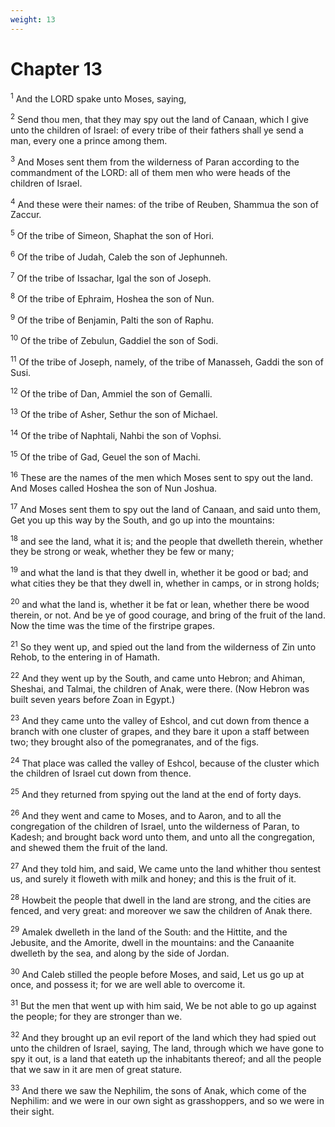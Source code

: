 ```yaml
---
weight: 13
---
```


# Chapter 13

<sup>1</sup> And the LORD spake unto Moses, saying, 

<sup>2</sup> Send thou men, that they may spy out the land of Canaan, which I give unto the children of Israel: of every tribe of their fathers shall ye send a man, every one a prince among them. 

<sup>3</sup> And Moses sent them from the wilderness of Paran according to the commandment of the LORD: all of them men who were heads of the children of Israel. 

<sup>4</sup> And these were their names: of the tribe of Reuben, Shammua the son of Zaccur. 

<sup>5</sup> Of the tribe of Simeon, Shaphat the son of Hori. 

<sup>6</sup> Of the tribe of Judah, Caleb the son of Jephunneh. 

<sup>7</sup> Of the tribe of Issachar, Igal the son of Joseph. 

<sup>8</sup> Of the tribe of Ephraim, Hoshea the son of Nun. 

<sup>9</sup> Of the tribe of Benjamin, Palti the son of Raphu. 

<sup>10</sup> Of the tribe of Zebulun, Gaddiel the son of Sodi. 

<sup>11</sup> Of the tribe of Joseph, namely, of the tribe of Manasseh, Gaddi the son of Susi. 

<sup>12</sup> Of the tribe of Dan, Ammiel the son of Gemalli. 

<sup>13</sup> Of the tribe of Asher, Sethur the son of Michael. 

<sup>14</sup> Of the tribe of Naphtali, Nahbi the son of Vophsi. 

<sup>15</sup> Of the tribe of Gad, Geuel the son of Machi. 

<sup>16</sup> These are the names of the men which Moses sent to spy out the land. And Moses called Hoshea the son of Nun Joshua. 

<sup>17</sup> And Moses sent them to spy out the land of Canaan, and said unto them, Get you up this way by the South, and go up into the mountains: 

<sup>18</sup> and see the land, what it is; and the people that dwelleth therein, whether they be strong or weak, whether they be few or many; 

<sup>19</sup> and what the land is that they dwell in, whether it be good or bad; and what cities they be that they dwell in, whether in camps, or in strong holds; 

<sup>20</sup> and what the land is, whether it be fat or lean, whether there be wood therein, or not. And be ye of good courage, and bring of the fruit of the land. Now the time was the time of the firstripe grapes. 

<sup>21</sup> So they went up, and spied out the land from the wilderness of Zin unto Rehob, to the entering in of Hamath. 

<sup>22</sup> And they went up by the South, and came unto Hebron; and Ahiman, Sheshai, and Talmai, the children of Anak, were there. (Now Hebron was built seven years before Zoan in Egypt.) 

<sup>23</sup> And they came unto the valley of Eshcol, and cut down from thence a branch with one cluster of grapes, and they bare it upon a staff between two; they brought also of the pomegranates, and of the figs. 

<sup>24</sup> That place was called the valley of Eshcol, because of the cluster which the children of Israel cut down from thence. 

<sup>25</sup> And they returned from spying out the land at the end of forty days. 

<sup>26</sup> And they went and came to Moses, and to Aaron, and to all the congregation of the children of Israel, unto the wilderness of Paran, to Kadesh; and brought back word unto them, and unto all the congregation, and shewed them the fruit of the land. 

<sup>27</sup> And they told him, and said, We came unto the land whither thou sentest us, and surely it floweth with milk and honey; and this is the fruit of it. 

<sup>28</sup> Howbeit the people that dwell in the land are strong, and the cities are fenced, and very great: and moreover we saw the children of Anak there. 

<sup>29</sup> Amalek dwelleth in the land of the South: and the Hittite, and the Jebusite, and the Amorite, dwell in the mountains: and the Canaanite dwelleth by the sea, and along by the side of Jordan. 

<sup>30</sup> And Caleb stilled the people before Moses, and said, Let us go up at once, and possess it; for we are well able to overcome it. 

<sup>31</sup> But the men that went up with him said, We be not able to go up against the people; for they are stronger than we. 

<sup>32</sup> And they brought up an evil report of the land which they had spied out unto the children of Israel, saying, The land, through which we have gone to spy it out, is a land that eateth up the inhabitants thereof; and all the people that we saw in it are men of great stature. 

<sup>33</sup> And there we saw the Nephilim, the sons of Anak, which come of the Nephilim: and we were in our own sight as grasshoppers, and so we were in their sight. 


